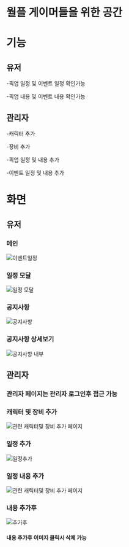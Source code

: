 # 월플 게이머들을 위한 공간


기능
=============

유저
-------------
-픽업 일정 및 이벤트 일정 확인가능

-픽업 내용 및 이벤트 내용 확인가능

관리자
-------------
-캐릭터 추가

-장비 추가

-픽업 일정 및 내용 추가

-이벤트 일정 및 내용 추가


화면
=============

유저
-------------
### 메인
![이벤트일정](https://user-images.githubusercontent.com/67937699/163496443-997bd917-e822-4510-b913-a3d7ac7f166d.JPG)

### 일정 모달

![일정 모달](https://user-images.githubusercontent.com/67937699/163496487-d2e9fe22-3111-41bc-8e99-e1868807832f.JPG)

### 공지사항

![공지사항](https://user-images.githubusercontent.com/67937699/163496505-68d78653-cd1e-4fac-9a0f-9425c06cb831.JPG)


### 공지사항 상세보기

![공지사항 내부](https://user-images.githubusercontent.com/67937699/163496517-f0a2a365-ac3e-4f49-b4dc-3c333fa18af3.JPG)



관리자
-------------
### 관리자 페이지는 관리자 로그인후 접근 가능


### 캐릭터 및 장비 추가

![관련 캐릭터및 장비 추가 페이지](https://user-images.githubusercontent.com/67937699/163496565-d7d4050a-e2e5-47c7-aa4c-78e00223f2a6.JPG)


### 일정 추가

![일정추가](https://user-images.githubusercontent.com/67937699/163496570-0ad9fd7b-4cff-4ee2-abda-94f75a60f819.JPG)

### 일정 내용 추가

![관련 캐릭터및 장비 추가 페이지](https://user-images.githubusercontent.com/67937699/163496596-a3e845c9-cfb3-4190-8553-cd00b8c7a657.JPG)


### 내용 추가후

![추가후](https://user-images.githubusercontent.com/67937699/163496604-9a810404-1d5e-476b-85cf-1191b956415e.JPG)

#### 내용 추가후 이미지 클릭시 삭제 가능

